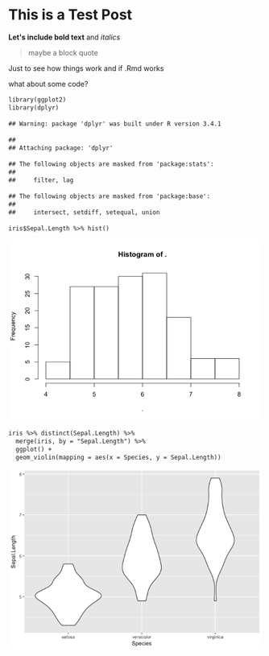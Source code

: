 This is a Test Post
===================

**Let's include bold text** and *italics*

> maybe a block quote

Just to see how things work and if .Rmd works

what about some code?

    library(ggplot2)
    library(dplyr)

    ## Warning: package 'dplyr' was built under R version 3.4.1

    ## 
    ## Attaching package: 'dplyr'

    ## The following objects are masked from 'package:stats':
    ## 
    ##     filter, lag

    ## The following objects are masked from 'package:base':
    ## 
    ##     intersect, setdiff, setequal, union

    iris$Sepal.Length %>% hist()

![](2017-12-26-test-Rmd-post_files/figure-markdown_strict/unnamed-chunk-1-1.png)

    iris %>% distinct(Sepal.Length) %>% 
      merge(iris, by = "Sepal.Length") %>% 
      ggplot() +
      geom_violin(mapping = aes(x = Species, y = Sepal.Length))

![](2017-12-26-test-Rmd-post_files/figure-markdown_strict/unnamed-chunk-1-2.png)

